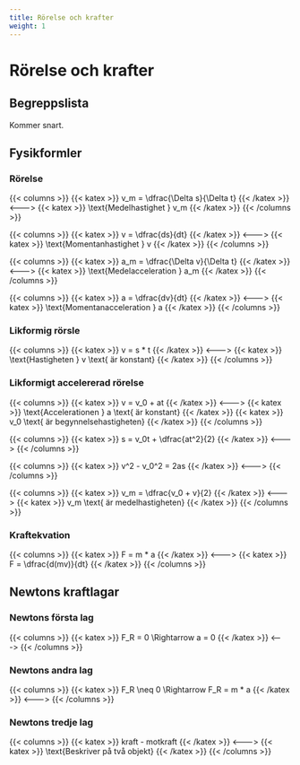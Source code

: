 ```yaml
---
title: Rörelse och krafter
weight: 1
---
```


# Rörelse och krafter

## Begreppslista

Kommer snart.

## Fysikformler

### Rörelse

{{< columns >}}
{{< katex >}}
v_m = \dfrac{\Delta s}{\Delta t}
{{< /katex >}}
<--->
{{< katex >}}
\text{Medelhastighet } v_m
{{< /katex >}}
{{< /columns >}}

{{< columns >}}
{{< katex >}}
v = \dfrac{ds}{dt}
{{< /katex >}}
<--->
{{< katex >}}
\text{Momentanhastighet } v
{{< /katex >}}
{{< /columns >}}

{{< columns >}}
{{< katex >}}
a_m = \dfrac{\Delta v}{\Delta t}
{{< /katex >}}
<--->
{{< katex >}}
\text{Medelacceleration } a_m
{{< /katex >}}
{{< /columns >}}

{{< columns >}}
{{< katex >}}
a = \dfrac{dv}{dt}
{{< /katex >}}
<--->
{{< katex >}}
\text{Momentanacceleration } a
{{< /katex >}}
{{< /columns >}}

### Likformig rörsle

{{< columns >}}
{{< katex >}}
v = s * t
{{< /katex >}}
<--->
{{< katex >}}
\text{Hastigheten } v \text{ är konstant}
{{< /katex >}}
{{< /columns >}}

### Likformigt accelererad rörelse

{{< columns >}}
{{< katex >}}
v = v_0 + at
{{< /katex >}}
<--->
{{< katex >}}
\text{Accelerationen } a \text{ är konstant}
{{< /katex >}}
{{< katex >}}
v_0 \text{ är begynnelsehastigheten}
{{< /katex >}}
{{< /columns >}}

{{< columns >}}
{{< katex >}}
s = v_0t + \dfrac{at^2}{2}
{{< /katex >}}
<--->
{{< /columns >}}

{{< columns >}}
{{< katex >}}
v^2 - v_0^2 = 2as
{{< /katex >}}
<--->
{{< /columns >}}

{{< columns >}}
{{< katex >}}
v_m = \dfrac{v_0 + v}{2}
{{< /katex >}}
<--->
{{< katex >}}
v_m \text{ är medelhastigheten}
{{< /katex >}}
{{< /columns >}}

### Kraftekvation

{{< columns >}}
{{< katex >}}
F = m * a
{{< /katex >}}
<--->
{{< katex >}}
F = \dfrac{d(mv)}{dt}
{{< /katex >}}
{{< /columns >}}

## Newtons kraftlagar

### Newtons första lag

{{< columns >}}
{{< katex >}}
F_R = 0 \Rightarrow a = 0
{{< /katex >}}
<--->
{{< /columns >}}

### Newtons andra lag

{{< columns >}}
{{< katex >}}
F_R \neq 0 \Rightarrow F_R = m * a
{{< /katex >}}
<--->
{{< /columns >}}

### Newtons tredje lag

{{< columns >}}
{{< katex >}}
kraft - motkraft
{{< /katex >}}
<--->
{{< katex >}}
\text{Beskriver på två objekt}
{{< /katex >}}
{{< /columns >}}